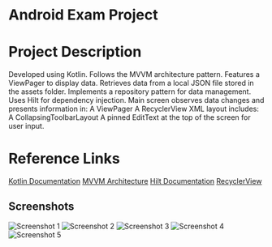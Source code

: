 # Android Exam Project

# Project Description
Developed using Kotlin.
Follows the MVVM architecture pattern.
Features a ViewPager to display data.
Retrieves data from a local JSON file stored in the assets folder.
Implements a repository pattern for data management.
Uses Hilt for dependency injection.
Main screen observes data changes and presents information in:
A ViewPager
A RecyclerView
XML layout includes:
A CollapsingToolbarLayout
A pinned EditText at the top of the screen for user input.
# Reference Links
[Kotlin Documentation](https://kotlinlang.org/docs/home.html)
[MVVM Architecture](https://developer.android.com/topic/architecture)
[Hilt Documentation](https://developer.android.com/training/dependency-injection/hilt-android)
[RecyclerView](https://developer.android.com/develop/ui/views/layout/recyclerview)


## Screenshots

![Screenshot 1](https://github.com/umarismail/AndroidExam/blob/master/app/docs/screenshots/screenshot-1.png)
![Screenshot 2](https://github.com/umarismail/AndroidExam/blob/master/app/docs/screenshots/screenshot-2.png)
![Screenshot 3](https://github.com/umarismail/AndroidExam/blob/master/app/docs/screenshots/screenshot-3.png)
![Screenshot 4](https://github.com/umarismail/AndroidExam/blob/master/app/docs/screenshots/screenshot-4.png)
![Screenshot 5](https://github.com/umarismail/AndroidExam/blob/master/app/docs/screenshots/screenshot-5.png)

